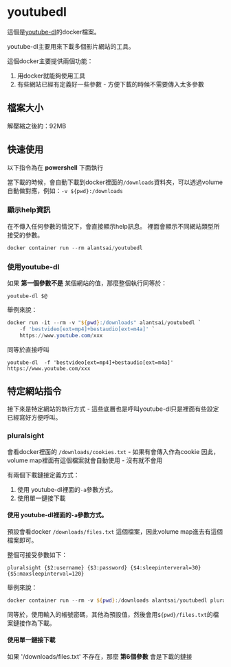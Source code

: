 # youtubedl

這個是[youtube-dl](https://rg3.github.io/youtube-dl/)的docker檔案。

youtube-dl主要用來下載多個影片網站的工具。

這個docker主要提供兩個功能：
1. 用docker就能夠使用工具
2. 有些網站已經有定義好一些參數 - 方便下載的時候不需要傳入太多參數

## 檔案大小

解壓縮之後約：92MB

## 快速使用

以下指令為在 **powershell** 下面執行

當下載的時候，會自動下載到docker裡面的`/downloads`資料夾，可以透過volume自動做對應，例如：`-v ${pwd}:/downloads`

### 顯示help資訊

在不傳入任何參數的情況下，會直接顯示help訊息。
裡面會顯示不同網站類型所接受的參數。

```powershell
docker container run --rm alantsai/youtubedl
```

### 使用youtube-dl

如果 **第一個參數不是** 某個網站的值，那麼整個執行同等於：

`youtube-dl $@`

舉例來說：

```powershell
docker run -it --rm -v "${pwd}:/downloads" alantsai/youtubedl `
    -f 'bestvideo[ext=mp4]+bestaudio[ext=m4a]' `
    https://www.youtube.com/xxx
```

同等於直接呼叫

`youtube-dl  -f 'bestvideo[ext=mp4]+bestaudio[ext=m4a]' https://www.youtube.com/xxx`

## 特定網站指令

接下來是特定網站的執行方式 - 這些底層也是呼叫youtube-dl只是裡面有些設定已經寫好方便呼叫。

### pluralsight

會看docker裡面的 `/downloads/cookies.txt` - 如果有會傳入作為cookie
因此，volume map裡面有這個檔案就會自動使用 - 沒有就不會用

有兩個下載鏈接定義方式：
1. 使用 youtube-dl裡面的`-a`參數方式。
2. 使用單一鏈接下載

#### 使用 youtube-dl裡面的`-a`參數方式。

預設會看docker `/downloads/files.txt` 這個檔案，因此volume map進去有這個檔案即可。

整個可接受參數如下：

`pluralsight {$2:username} {$3:password} {$4:sleepinterveral=30} {$5:maxsleepinterval=120}`

舉例來說：

```powershell
docker container run --rm -v ${pwd}:/downloads alantsai/youtubedl pluralsight username password
```

同等於，使用輸入的帳號密碼，其他為預設值，然後會用`${pwd}/files.txt`的檔案鏈接作為下載。

#### 使用單一鏈接下載

如果 '/downloads/files.txt' 不存在，那麼 **第6個參數** 會是下載的鏈接
